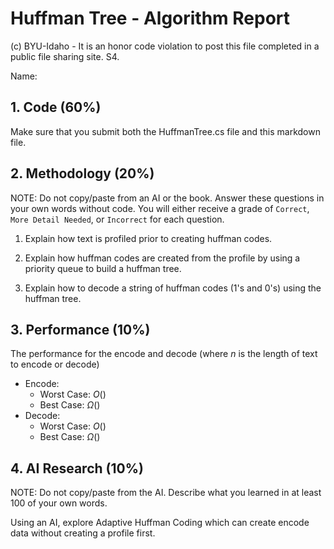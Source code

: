 # Huffman Tree - Algorithm Report

(c) BYU-Idaho - It is an honor code violation to post this file completed in a public file sharing site. S4.

Name: 

## 1. Code (60%)

Make sure that you submit both the HuffmanTree.cs file and this markdown file.

## 2. Methodology (20%)

NOTE: Do not copy/paste from an AI or the book.  Answer these questions in your own words without code.  You will either receive a grade of `Correct`, `More Detail Needed`, or `Incorrect` for each question.

1. Explain how text is profiled prior to creating huffman codes.

2. Explain how huffman codes are created from the profile by using a priority queue to build a huffman tree.

3. Explain how to decode a string of huffman codes (1's and 0's) using the huffman tree.

## 3. Performance (10%)

The performance for the encode and decode (where $n$ is the length of text to encode or decode)

* Encode:
    * Worst Case: $O()$
    * Best Case: $\Omega()$
* Decode:
    * Worst Case: $O()$
    * Best Case: $\Omega()$

## 4. AI Research (10%)

NOTE: Do not copy/paste from the AI.  Describe what you learned in at least 100 of your own words.

Using an AI, explore Adaptive Huffman Coding which can create encode data without creating a profile first.

